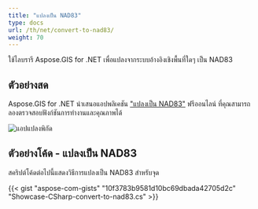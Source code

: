 ```yaml
---
title: "แปลงเป็น NAD83"
type: docs
url: /th/net/convert-to-nad83/
weight: 70
---
```


ใช้ไลบรารี Aspose.GIS for .NET เพื่อแปลงจากระบบอ้างอิงเชิงพื้นที่ใดๆ เป็น NAD83

## **ตัวอย่างสด**

Aspose.GIS for .NET นำเสนอแอปพลิเคชัน ["แปลงเป็น NAD83"](https://products.aspose.app/gis/transformation/convert-to-nad83) ฟรีออนไลน์ ที่คุณสามารถลองตรวจสอบฟังก์ชันการทำงานและคุณภาพได้

![แอปแปลงพิกัด](transform-coordinates.png)

## **ตัวอย่างโค้ด - แปลงเป็น NAD83**

สคริปต์โค้ดต่อไปนี้แสดงวิธีการแปลงเป็น NAD83 สำหรับจุด

{{< gist "aspose-com-gists" "10f3783b9581d10bc69dbada42705d2c" "Showcase-CSharp-convert-to-nad83.cs" >}}
